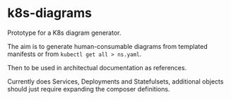 # k8s-diagrams

Prototype for a K8s diagram generator. 

The aim is to generate human-consumable diagrams from templated manifests or from `kubectl get all > ns.yaml`.

Then to be used in architectual documentation as references.

Currently does Services, Deployments and Statefulsets, additional objects should just require expanding the composer definitions. 